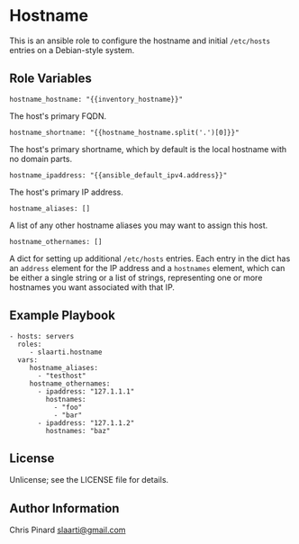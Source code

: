 # Hostname

This is an ansible role to configure the hostname and initial `/etc/hosts`
entries on a Debian-style system.

Role Variables
--------------

    hostname_hostname: "{{inventory_hostname}}"

The host's primary FQDN.

    hostname_shortname: "{{hostname_hostname.split('.')[0]}}"

The host's primary shortname, which by default is the local hostname with
no domain parts.

    hostname_ipaddress: "{{ansible_default_ipv4.address}}"

The host's primary IP address.

    hostname_aliases: []

A list of any other hostname aliases you may want to assign this host.

    hostname_othernames: []

A dict for setting up additional `/etc/hosts` entries. Each entry in the
dict has an `address` element for the IP address and a `hostnames`
element, which can be either a single string or a list of strings,
representing one or more hostnames you want associated with that IP.

Example Playbook
----------------

    - hosts: servers
      roles:
         - slaarti.hostname
      vars:
         hostname_aliases:
           - "testhost"
         hostname_othernames:
           - ipaddress: "127.1.1.1"
             hostnames:
               - "foo"
               - "bar"
           - ipaddress: "127.1.1.2"
             hostnames: "baz"

License
-------

Unlicense; see the LICENSE file for details.

Author Information
------------------

Chris Pinard <slaarti@gmail.com>
